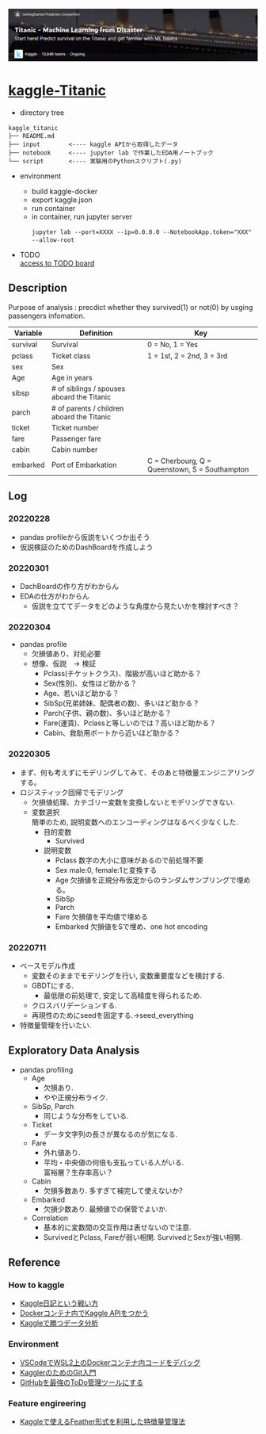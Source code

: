 ![comp](./titanic.png)
# [kaggle-Titanic](https://www.kaggle.com/c/titanic/overview)
- directory tree
```
kaggle_titanic
├── README.md
├── input        <---- kaggle APIから取得したデータ
├── notebook     <---- jupyter lab で作業したEDA用ノートブック
└── script       <---- 実験用のPythonスクリプト(.py)
```


- environment
    - build kaggle-docker
    - export kaggle.json
    - run container 
    - in container, run jupyter server
        ```
        jupyter lab --port=XXXX --ip=0.0.0.0 --NotebookApp.token="XXX" --allow-root
        ```

- TODO  
[access to TODO board](https://github.com/clearwaterkzk/kaggle_titanic/projects/1)


## Description
Purpose of analysis : precdict whether they survived(1) or not(0) by usging passengers infomation.

|Variable|Definition|Key|
|--------|----------|---|
|survival|Survival|0 = No, 1 = Yes|
|pclass|Ticket class|1 = 1st, 2 = 2nd, 3 = 3rd
|sex|Sex|
|Age|Age in years|
|sibsp|# of siblings / spouses aboard the Titanic|
|parch|# of parents / children aboard the Titanic|
|ticket|Ticket number|
|fare|Passenger fare|
|cabin|Cabin number|
|embarked|Port of Embarkation|C = Cherbourg, Q = Queenstown, S = Southampton


## Log
### 20220228
 - pandas profileから仮説をいくつか出そう
 - 仮説検証のためのDashBoardを作成しよう

### 20220301
 - DachBoardの作り方がわからん
 - EDAの仕方がわからん
     - 仮説を立ててデータをどのような角度から見たいかを検討すべき？

### 20220304
 - pandas profile
     - 欠損値あり、対処必要
     - 想像、仮説　-> 検証
         - Pclass(チケットクラス)、階級が高いほど助かる？
         - Sex(性別)、女性ほど助かる？
         - Age、若いほど助かる？
         - SibSp(兄弟姉妹、配偶者の数)、多いほど助かる？
         - Parch(子供、親の数)、多いほど助かる？
         - Fare(運賃)、Pclassと等しいのでは？高いほど助かる？
         - Cabin、救助用ボートから近いほど助かる？

### 20220305
 - まず、何も考えずにモデリングしてみて、そのあと特徴量エンジニアリングする。
 - ロジスティック回帰でモデリング
     - 欠損値処理、カテゴリー変数を変換しないとモデリングできない.
     - 変数選択  
       簡単のため, 説明変数へのエンコーディングはなるべく少なくした.
         - 目的変数
             - Survived
         - 説明変数
             - Pclass 数字の大小に意味があるので前処理不要
             - Sex male:0, female:1と変換する
             - Age 欠損値を正規分布仮定からのランダムサンプリングで埋める。
             - SibSp
             - Parch
             - Fare 欠損値を平均値で埋める
             - Embarked 欠損値をSで埋め、one hot encoding
           
### 20220711
 - ベースモデル作成
    - 変数そのままでモデリングを行い, 変数重要度などを検討する.
    - GBDTにする.
        - 最低限の前処理で, 安定して高精度を得られるため.
    - クロスバリデーションする.
    - 再現性のためにseedを固定する.->seed_everything
 - 特徴量管理を行いたい.



## Exploratory Data Analysis
 - pandas profiling
    - Age
        - 欠損あり.
        - やや正規分布ライク.
    - SibSp, Parch
        - 同じような分布をしている.
    - Ticket
        - データ文字列の長さが異なるのが気になる.
    - Fare
        - 外れ値あり.
        - 平均・中央値の何倍も支払っている人がいる.  
          富裕層？生存率高い？
    - Cabin
        - 欠損多数あり. 多すぎて補完して使えないか?
    - Embarked 
        - 欠損少数あり. 最頻値での保管でよいか.
    - Correlation
        - 基本的に変数間の交互作用は表せないので注意.
        - SurvivedとPclass, Fareが弱い相関. SurvivedとSexが強い相関.


## Reference
### How to kaggle
 - [Kaggle日記という戦い方](https://zenn.dev/fkubota/articles/3d8afb0e919b555ef068)
 - [Dockerコンテナ内でKaggle APIをつかう](https://qiita.com/komiya_____/items/88f08e1b7348d3a4cd5e)
- [Kaggleで勝つデータ分析](https://www.amazon.co.jp/Kaggle%E3%81%A7%E5%8B%9D%E3%81%A4%E3%83%87%E3%83%BC%E3%82%BF%E5%88%86%E6%9E%90%E3%81%AE%E6%8A%80%E8%A1%93-%E9%96%80%E8%84%87-%E5%A4%A7%E8%BC%94-ebook/dp/B07YTDBC3Z)

### Environment
 - [VSCodeでWSL2上のDockerコンテナ内コードをデバッグ](https://qiita.com/c60evaporator/items/fd019f5ac6eb4d612cd4)
 - [KagglerのためのGit入門](https://yutori-datascience.hatenablog.com/entry/2017/07/25/163702)
 - [GitHubを最強のToDo管理ツールにする](https://qiita.com/o_ob/items/fd45fba2a9af0ce963c3)

 ### Feature engireering
 - [Kaggleで使えるFeather形式を利用した特徴量管理法](https://amalog.hateblo.jp/entry/kaggle-feature-management)
